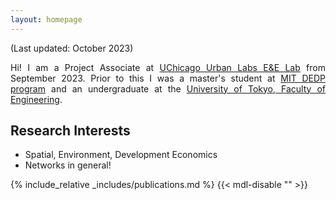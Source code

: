 ```yaml
---
layout: homepage
---
```


(Last updated: October 2023)<br>

<div style="text-align: justify">

Hi! I am a Project Associate at [UChicago Urban Labs E&E Lab](https://urbanlabs.uchicago.edu/labs/energy-environment) from September 2023. Prior to this I was a master's student at [MIT DEDP program](https://economics.mit.edu/academic-programs/masters-programs/masters-data-economics-and-design-policy-dedp) and an undergraduate at the [University of Tokyo, Faculty of Engineering](https://www.si.t.u-tokyo.ac.jp/course/psi/).  

</div>

## Research Interests

- Spatial, Environment, Development Economics
- Networks in general!

{% include_relative _includes/publications.md %} {{< mdl-disable "<!-- markdownlint-disable MD037 -->" >}}
